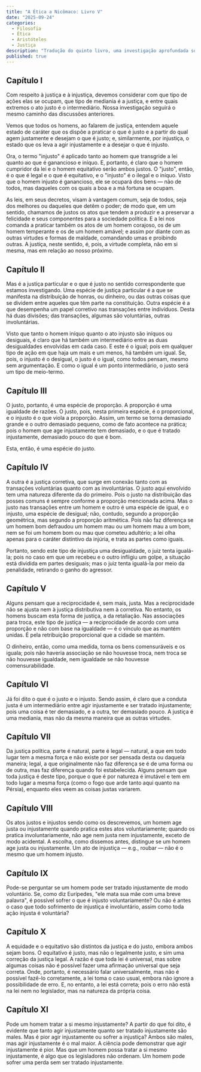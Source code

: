 ```yaml
---
title: "A Ética a Nicômaco: Livro V"
date: "2025-09-24"
categories:
  - Filosofia
  - Ética
  - Aristóteles
  - Justiça
description: "Tradução do quinto livro, uma investigação aprofundada sobre a natureza da Justiça. Aristóteles distingue entre justiça universal e particular, e analisa suas formas distributiva e corretiva."
published: true
---
```


## Capítulo I

Com respeito à justiça e à injustiça, devemos considerar com que tipo de ações elas se ocupam, que tipo de mediania é a justiça, e entre quais extremos o ato justo é o intermediário. Nossa investigação seguirá o mesmo caminho das discussões anteriores.

Vemos que todos os homens, ao falarem de justiça, entendem aquele estado de caráter que os dispõe a praticar o que é justo e a partir do qual agem justamente e desejam o que é justo; e, similarmente, por injustiça, o estado que os leva a agir injustamente e a desejar o que é injusto.

Ora, o termo "injusto" é aplicado tanto ao homem que transgride a lei quanto ao que é ganancioso e iníquo. E, portanto, é claro que o homem cumpridor da lei e o homem equitativo serão ambos justos. O "justo", então, é o que é legal e o que é equitativo, e o "injusto" é o ilegal e o iníquo. Visto que o homem injusto é ganancioso, ele se ocupará dos bens — não de todos, mas daqueles com os quais a boa e a má fortuna se ocupam.

As leis, em seus decretos, visam à vantagem comum, seja de todos, seja dos melhores ou daqueles que detêm o poder; de modo que, em um sentido, chamamos de justos os atos que tendem a produzir e a preservar a felicidade e seus componentes para a sociedade política. E a lei nos comanda a praticar também os atos de um homem corajoso, os de um homem temperante e os de um homem amável; e assim por diante com as outras virtudes e formas de maldade, comandando umas e proibindo outras. A justiça, neste sentido, é, pois, a virtude completa, não em si mesma, mas em relação ao nosso próximo.

## Capítulo II

Mas é a justiça particular e o que é justo no sentido correspondente que estamos investigando. Uma espécie de justiça particular é a que se manifesta na distribuição de honras, ou dinheiro, ou das outras coisas que se dividem entre aqueles que têm parte na constituição. Outra espécie é a que desempenha um papel corretivo nas transações entre indivíduos. Desta há duas divisões; das transações, algumas são voluntárias, outras involuntárias.

Visto que tanto o homem iníquo quanto o ato injusto são iníquos ou desiguais, é claro que há também um intermediário entre as duas desigualdades envolvidas em cada caso. E este é o igual; pois em qualquer tipo de ação em que haja um mais e um menos, há também um igual. Se, pois, o injusto é o desigual, o justo é o igual, como todos pensam, mesmo sem argumentação. E como o igual é um ponto intermediário, o justo será um tipo de meio-termo.

## Capítulo III

O justo, portanto, é uma espécie de proporção. A proporção é uma igualdade de razões. O justo, pois, nesta primeira espécie, é o proporcional, e o injusto é o que viola a proporção. Assim, um termo se torna demasiado grande e o outro demasiado pequeno, como de fato acontece na prática; pois o homem que age injustamente tem demasiado, e o que é tratado injustamente, demasiado pouco do que é bom.

Esta, então, é uma espécie do justo.

## Capítulo IV

A outra é a justiça corretiva, que surge em conexão tanto com as transações voluntárias quanto com as involuntárias. O justo aqui envolvido tem uma natureza diferente da do primeiro. Pois o justo na distribuição das posses comuns é sempre conforme a proporção mencionada acima. Mas o justo nas transações entre um homem e outro é uma espécie de igual, e o injusto, uma espécie de desigual; não, contudo, segundo a proporção geométrica, mas segundo a proporção aritmética. Pois não faz diferença se um homem bom defraudou um homem mau ou um homem mau a um bom, nem se foi um homem bom ou mau que cometeu adultério; a lei olha apenas para o caráter distintivo da injúria, e trata as partes como iguais.

Portanto, sendo este tipo de injustiça uma desigualdade, o juiz tenta igualá-la; pois no caso em que um recebeu e o outro infligiu um golpe, a situação está dividida em partes desiguais; mas o juiz tenta igualá-la por meio da penalidade, retirando o ganho do agressor.

## Capítulo V

Alguns pensam que a reciprocidade é, sem mais, justa. Mas a reciprocidade não se ajusta nem à justiça distributiva nem à corretiva. No entanto, os homens buscam esta forma de justiça, a da retaliação. Nas associações para troca, este tipo de justiça — a reciprocidade de acordo com uma proporção e não com base na igualdade — é o vínculo que as mantém unidas. É pela retribuição proporcional que a cidade se mantém.

O dinheiro, então, como uma medida, torna os bens comensuráveis e os iguala; pois não haveria associação se não houvesse troca, nem troca se não houvesse igualdade, nem igualdade se não houvesse comensurabilidade.

## Capítulo VI

Já foi dito o que é o justo e o injusto. Sendo assim, é claro que a conduta justa é um intermediário entre agir injustamente e ser tratado injustamente; pois uma coisa é ter demasiado, e a outra, ter demasiado pouco. A justiça é uma mediania, mas não da mesma maneira que as outras virtudes.

## Capítulo VII

Da justiça política, parte é natural, parte é legal — natural, a que em todo lugar tem a mesma força e não existe por ser pensada desta ou daquela maneira; legal, a que originalmente não faz diferença se é de uma forma ou de outra, mas faz diferença quando foi estabelecida. Alguns pensam que toda justiça é deste tipo, porque o que é por natureza é imutável e tem em todo lugar a mesma força (como o fogo que arde tanto aqui quanto na Pérsia), enquanto eles veem as coisas justas variarem.

## Capítulo VIII

Os atos justos e injustos sendo como os descrevemos, um homem age justa ou injustamente quando pratica estes atos voluntariamente; quando os pratica involuntariamente, não age nem justa nem injustamente, exceto de modo acidental. A escolha, como dissemos antes, distingue se um homem age justa ou injustamente. Um ato de injustiça — e.g., roubar — não é o mesmo que um homem injusto.

## Capítulo IX

Pode-se perguntar se um homem pode ser tratado injustamente de modo voluntário. Se, como diz Eurípedes, "ele mata sua mãe com uma breve palavra", é possível sofrer o que é injusto voluntariamente? Ou não é antes o caso que todo sofrimento de injustiça é involuntário, assim como toda ação injusta é voluntária?

## Capítulo X

A equidade e o equitativo são distintos da justiça e do justo, embora ambos sejam bons. O equitativo é justo, mas não o legalmente justo, e sim uma correção da justiça legal. A razão é que toda lei é universal, mas sobre algumas coisas não é possível fazer uma afirmação universal que seja correta. Onde, portanto, é necessário falar universalmente, mas não é possível fazê-lo corretamente, a lei toma o caso usual, embora não ignore a possibilidade de erro. E, no entanto, a lei está correta; pois o erro não está na lei nem no legislador, mas na natureza da própria coisa.

## Capítulo XI

Pode um homem tratar a si mesmo injustamente? A partir do que foi dito, é evidente que tanto agir injustamente quanto ser tratado injustamente são males. Mas é pior agir injustamente ou sofrer a injustiça? Ambos são males, mas agir injustamente é o mal maior. A ciência pode demonstrar que agir injustamente é pior. Mas que um homem possa tratar a si mesmo injustamente, é algo que os legisladores não ordenam. Um homem pode sofrer uma perda sem ser tratado injustamente.
